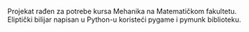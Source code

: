 Projekat rađen za potrebe kursa Mehanika na Matematičkom fakultetu.
Eliptički bilijar napisan u Python-u koristeći pygame i pymunk biblioteku.
